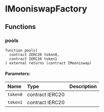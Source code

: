 # IMooniswapFactory





## Functions
### pools
```solidity
function pools(
  contract IERC20 token0,
  contract IERC20 token1
) external returns (contract IMooniswap)
```


#### Parameters:
| Name | Type | Description                                                          |
| :--- | :--- | :------------------------------------------------------------------- |
|`token0` | contract IERC20 | 
|`token1` | contract IERC20 | 


